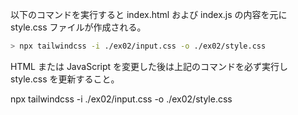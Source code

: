 以下のコマンドを実行すると index.html および index.js の内容を元に style.css ファイルが作成される。

```sh
> npx tailwindcss -i ./ex02/input.css -o ./ex02/style.css
```

HTML または JavaScript を変更した後は上記のコマンドを必ず実行し style.css を更新すること。


npx tailwindcss -i ./ex02/input.css -o ./ex02/style.css